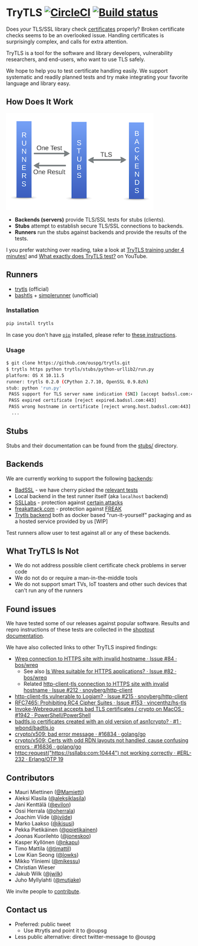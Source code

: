 # TryTLS [![CircleCI](https://circleci.com/gh/ouspg/trytls.svg?style=shield)](https://circleci.com/gh/ouspg/trytls) [![Build status](https://ci.appveyor.com/api/projects/status/91p39fn87pbiy1gs?svg=true)](https://ci.appveyor.com/project/jviide/trytls)

Does *your* TLS/SSL library check
[certificates](https://tools.ietf.org/html/rfc5280) properly?
Broken certificate checks seems to be an overlooked issue.
Handling certificates is surprisingly complex, and calls for extra attention.

TryTLS is a tool for the software and library developers, vulnerability
researchers, and end-users, who want to use TLS safely.

We hope to help you to test certificate handling easily. We support
systematic and readily planned tests and try make integrating your
favorite language and library easy.

## How Does It Work

![Architecture](doc/concept-pic.png)

* **Backends (servers)** provide TLS/SSL tests for stubs (clients).
* **Stubs** attempt to establish secure TLS/SSL connections to backends.
* **Runners** run the stubs against backends and provide the results of the tests.

I you prefer watching over reading, take a look at
[TryTLS training under 4 minutes!](https://www.youtube.com/watch?v=85EO61l2Oa4)
and
[What exactly does TryTLS test?](https://www.youtube.com/watch?v=aHw2Ulr6zH8) on
YouTube.

## Runners

* [trytls](runners/trytls/) (official)
* [bashtls](runners/bashtls/) +
  [simplerunner](runners/bashtls/shared/simplerunner) (unofficial)

### Installation

```sh
pip install trytls
```

<!-- markdownlint-disable MD013 -->

In case you don't have [`pip`](https://pip.pypa.io/) installed, please refer to
[these instructions](http://docs.python-guide.org/en/latest/starting/installation/).

<!-- markdownlint-enable MD013 -->

### Usage

```sh
$ git clone https://github.com/ouspg/trytls.git
$ trytls https python trytls/stubs/python-urllib2/run.py
platform: OS X 10.11.5
runner: trytls 0.2.0 (CPython 2.7.10, OpenSSL 0.9.8zh)
stub: python 'run.py'
 PASS support for TLS server name indication (SNI) [accept badssl.com:443]
 PASS expired certificate [reject expired.badssl.com:443]
 PASS wrong hostname in certificate [reject wrong.host.badssl.com:443]
  ...
```

## Stubs

Stubs and their documentation can be found from the [stubs/](stubs/) directory.

## Backends

We are currently working to support the following [backends](backends/):

* [BadSSL](https://badssl.com) - we have cherry picked the
  [relevant tests](backends/badssl/README.md)
* Local backend in the test runner itself (aka `localhost` backend)
* [SSLLabs](https://ssllabs.com) - protection against
  [certain attacks](backends/ssllabs/README.md)
* [freakattack.com](https://freakattack.com/) - protection against
  [FREAK](https://mitls.org/pages/attacks/SMACK#freak)
* [Trytls backend](backends/trytls) both as docker based
  "run-it-yourself" packaging and as a hosted service provided by us [WIP]

Test runners allow user to test against all or any of these backends.

## What TryTLS Is Not

* We do not address possible client certificate check problems in server code
* We do not do or require a man-in-the-middle tools
* We do not support smart TVs, IoT toasters and other such devices that
  can't run any of the runners

## Found issues

We have tested some of our releases against popular software.
Results and repro instructions of these tests are collected
in the [shootout documentation](shootout/).

We have also collected links to other TryTLS inspired findings:

<!-- markdownlint-disable MD013 -->

* [Wreq connection to HTTPS site with invalid hostname · Issue #84 · bos/wreq](https://github.com/bos/wreq/issues/84)
  * See also [Is Wreq suitable for HTTPS applications? · Issue #82 · bos/wreq](https://github.com/bos/wreq/issues/82)
  * Related [http-client-tls connection to HTTPS site with invalid hostname · Issue #212 · snoyberg/http-client](https://github.com/snoyberg/http-client/issues/212)
* [http-client-tls vulnerable to Logjam? · Issue #215 · snoyberg/http-client](https://github.com/snoyberg/http-client/issues/215)
* [RFC7465: Prohibiting RC4 Cipher Suites · Issue #153 · vincenthz/hs-tls](https://github.com/vincenthz/hs-tls/issues/153)
* [Invoke-Webrequest accepts bad TLS certificates / crypto on MacOS · #1942 · PowerShell/PowerShell](https://github.com/PowerShell/PowerShell/issues/1942)
* [badtls.io certificates created with an old version of asn1crypto? · #1 · wbond/badtls.io](https://github.com/wbond/badtls.io/issues/1)
* [crypto/x509: bad error message  · #16834 · golang/go](https://github.com/golang/go/issues/16834)
* [crypto/x509: Certs with odd RDN layouts not handled, cause confusing errors · #16836 · golang/go](https://github.com/golang/go/issues/16836)
* [httpc:request("https://ssllabs:com:10444") not working correctly · #ERL-232 · Erlang/OTP 19](https://bugs.erlang.org/browse/ERL-232)

<!-- markdownlint-enable MD013 -->

## Contributors

* Mauri Miettinen ([@Mamietti](https://github.com/Mamietti))
* Aleksi Klasila ([@aleksiklasila](https://github.com/aleksiklasila))
* Jani Kenttälä ([@evilon](https://github.com/evilon))
* Ossi Herrala ([@oherrala](https://github.com/oherrala))
* Joachim Viide ([@jviide](https://github.com/jviide))
* Marko Laakso ([@ikisusi](https://github.com/ikisusi))
* Pekka Pietikäinen ([@ppietikainen](https://github.com/ppietikainen))
* Joonas Kuorilehto ([@joneskoo](https://github.com/joneskoo))
* Kasper Kyllönen ([@nkapu](https://github.com/nkapu))
* Timo Mattila ([@timattil](https://github.com/timattil))
* Low Kian Seong ([@lowks](https://github.com/lowks))
* Mikko Yliniemi ([@mikessu](https://github.com/mikessu))
* Christian Wieser
* Jakub Wilk ([@jwilk](https://github.com/jwilk))
* Juho Myllylahti ([@mutjake](https://github.com/mutjake))

We invite people to [contribute](CONTRIBUTING.md).

## Contact us

* Preferred: public tweet
  * Use #trytls and point it to @oupsg
* Less public alternative: direct twitter-message to @ouspg
